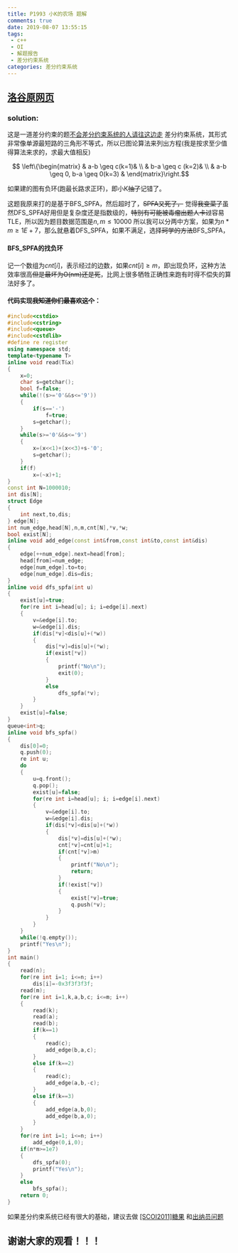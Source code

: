 ```yaml
---
title: P1993 小K的农场 题解
comments: true
date: 2019-08-07 13:55:15
tags:
 - c++
 - OI
 - 解题报告
 - 差分约束系统
categories: 差分约束系统
---
```


## [洛谷原网页](https://www.luogu.org/problem/P1993)

### solution:
这是一道差分约束的题[不会差分约束系统的人请往这边走](https://baike.baidu.com/item/差分约束系统/5182920)
差分约束系统，其形式非常像单源最短路的三角形不等式，所以已图论算法来列出方程(我是按求至少值得算法来求的，求最大值相反)

$$ \left\{\begin{matrix} & a-b \geq c(k=1)& \\ & b-a \geq c (k=2)& \\ & a-b \geq 0, b-a \geq 0(k=3) & \end{matrix}\right.$$

如果建的图有负环(跑最长路求正环)，即小K~~抽了~~记错了。

这题我原来打的是基于BFS_SPFA，然后超时了，~~SPFA又死了，~~ 觉得~~我变菜了~~虽然DFS_SPFA好用但是复杂度还是指数级的，~~特别有可能被毒瘤出题人卡过~~容易TLE，所以因为题目数据范围是$n,m \leq 10000$ 所以我可以分两中方案，如果为$n * m \geq 1E+7$，那么就悬着DFS_SPFA，如果不满足，选择~~珂学的方法~~BFS_SPFA，
#### BFS_SPFA的找负环
记一个数组为$cnt[i]$，表示经过的边数，如果$cnt[i]\geq m$，即出现负环，这种方法效率很高~~但是最坏为O(nm)还是死~~，比网上很多牺牲正确性来跑有时得不偿失的算法好多了。

#### 代码实现~~我知道你们最喜欢这个~~：

```cpp
#include<cstdio>
#include<cstring>
#include<queue>
#include<cstdlib>
#define re register
using namespace std;
template<typename T>
inline void read(T&x)
{
	x=0;
	char s=getchar();
	bool f=false;
	while(!(s>='0'&&s<='9'))
	{
		if(s=='-')
			f=true;
		s=getchar();
	}
	while(s>='0'&&s<='9')
	{
		x=(x<<1)+(x<<3)+s-'0';
		s=getchar();
	}
	if(f)
		x=(~x)+1;
}
const int N=1000010;
int dis[N];
struct Edge
{
	int next,to,dis;
} edge[N];
int num_edge,head[N],n,m,cnt[N],*v,*w;
bool exist[N];
inline void add_edge(const int&from,const int&to,const int&dis)
{
	edge[++num_edge].next=head[from];
	head[from]=num_edge;
	edge[num_edge].to=to;
	edge[num_edge].dis=dis;
}
inline void dfs_spfa(int u)
{
	exist[u]=true;
	for(re int i=head[u]; i; i=edge[i].next)
	{
		v=&edge[i].to;
		w=&edge[i].dis;
		if(dis[*v]<dis[u]+(*w))
		{
			dis[*v]=dis[u]+(*w);
			if(exist[*v])
			{
				printf("No\n");
				exit(0);
			}
			else
				dfs_spfa(*v);
		}
	}
	exist[u]=false;
}
queue<int>q;
inline void bfs_spfa()
{
	dis[0]=0;
	q.push(0);
	re int u;
	do
	{
		u=q.front();
		q.pop();
		exist[u]=false;
		for(re int i=head[u]; i; i=edge[i].next)
		{
			v=&edge[i].to;
			w=&edge[i].dis;
			if(dis[*v]<dis[u]+(*w))
			{
				dis[*v]=dis[u]+(*w);
				cnt[*v]=cnt[u]+1;
				if(cnt[*v]>m)
				{
					printf("No\n");
					return;
				}
				if(!exist[*v])
				{
					exist[*v]=true;
					q.push(*v);
				}
			}
		}
	}
	while(!q.empty());
	printf("Yes\n");
}
int main()
{
	read(n);
	for(re int i=1; i<=n; i++)
		dis[i]=-0x3f3f3f3f;
	read(m);
	for(re int i=1,k,a,b,c; i<=m; i++)
	{
		read(k);
		read(a);
		read(b);
		if(k==1)
		{
			read(c);
			add_edge(b,a,c);
		}
		else if(k==2)
		{
			read(c);
			add_edge(a,b,-c);
		}
		else if(k==3)
		{
			add_edge(a,b,0);
			add_edge(b,a,0);
		}
	}
	for(re int i=1; i<=n; i++)
		add_edge(0,i,0);
	if(n*m>=1e7)
	{
		dfs_spfa(0);
		printf("Yes\n");
	}
	else
		bfs_spfa();
	return 0;
}
```


如果差分约束系统已经有很大的基础，建议去做
[ [SCOI2011]糖果](https://www.luogu.org/problem/P3275)
和[出纳员问题](https://www.luogu.org/problem/T85361)
## 谢谢大家的观看！！！